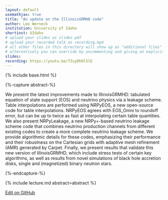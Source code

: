 ```yaml
---
layout: default
usemathjax: true
title: "An update on the IllinoisGRMHD code"
author: Leo Werneck
institution: University of Idaho
shortinst: UIdaho
# upload your slides as slides.pdf
# upload your recorded talk as recording.mp4
# all other files in this directory will show up as "additional files"
# alternatively you can override by uncommenting and giving an explicit URL:
slides: 
recording: https://youtu.be/fIuy0hOl5lE
---
```

{% include base.html %}

{%-capture abstract-%}

We present the latest improvements made to IllinoisGRMHD: tabulated equation of state support (EOS) and neutrino physics via a leakage scheme. Table interpolations are performed using NRPyEOS, a new open-source code for table interpolations. NRPyEOS agrees with EOS_Omni to roundoff error, but can be up to twice as fast at interpolating certain table quantities. We also present NRPyLeakage, a new NRPy+-based neutrino leakage scheme code that combines neutrino production channels from different existing codes to create a more complete neutrino leakage scheme. We provide algorithmic details for these codes, emphasizing their performance and their robustness on the Cartesian grids with adaptive mesh refinement (AMR) generated by Carpet. Finally, we present results that validate this new version of IllinoisGRMHD, which include stress tests of certain key algorithms, as well as results from novel simulations of black hole accretion disks, single and (magnetized) binary neutron stars.

{%-endcapture-%}

<div class="col-xs-12" markdown="1">
{% include lecture.md abstract=abstract %}

[Edit on GitHub](https://github.com/EinsteinToolkit/et2021uiuc/edit/master/{{page.path}})
</div>
